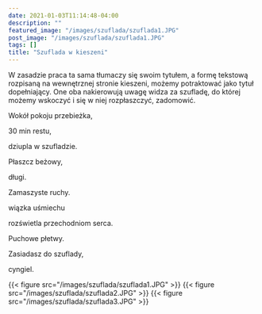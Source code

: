 ```yaml
---
date: 2021-01-03T11:14:48-04:00
description: ""
featured_image: "/images/szuflada/szuflada1.JPG"
post_image: "/images/szuflada/szuflada1.JPG"
tags: []
title: "Szuflada w kieszeni"
---
```

W zasadzie praca ta sama tłumaczy się swoim tytułem, a formę tekstową rozpisaną na wewnętrznej stronie kieszeni, możemy potraktować jako tytuł dopełniający. One oba nakierowują uwagę widza za szufladę, do której możemy wskoczyć i się w niej rozpłaszczyć, zadomowić. 


Wokół pokoju przebieżka,

30 min restu,

dziupla w szufladzie.

Płaszcz beżowy,

długi.

Zamaszyste ruchy.

wiązka uśmiechu

rozświetla przechodniom serca.

Puchowe płetwy.

Zasiadasz do szuflady,

cyngiel.

{{< figure src="/images/szuflada/szuflada1.JPG" >}}
{{< figure src="/images/szuflada/szuflada2.JPG" >}}
{{< figure src="/images/szuflada/szuflada3.JPG" >}}